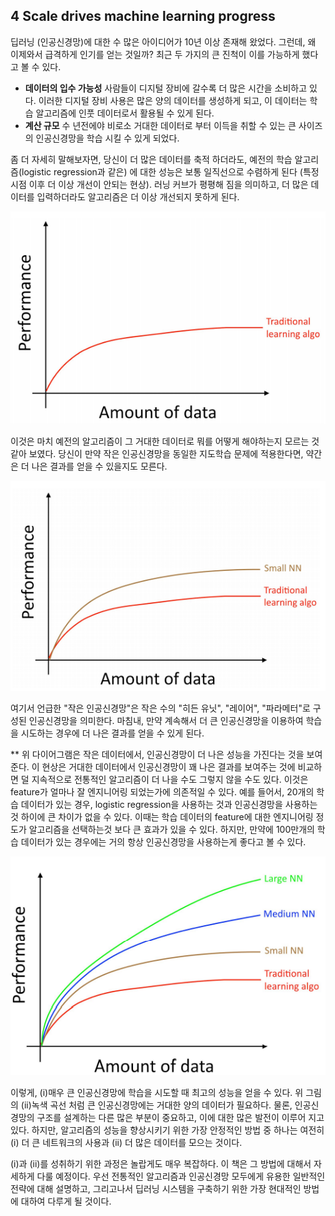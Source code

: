 ## 4 Scale drives machine learning progress
딥러닝 (인공신경망)에 대한 수 많은 아이디어가 10년 이상 존재해 왔었다. 그런데, 왜 이제와서 급격하게 인기를 얻는 것일까? 최근 두 가지의 큰 진척이 이를 가능하게 했다고 볼 수 있다.
- __데이터의 입수 가능성__​ 사람들이 디지털 장비에 갈수록 더 많은 시간을 소비하고 있다. 이러한 디지털 장비 사용은 많은 양의 데이터를 생성하게 되고, 이 데이터는 학습 알고리즘에 인풋 데이터로서 활용될 수 있게 된다.
- __계산 규모__ 수 년전에야 비로소 거대한 데이터로 부터 이득을 취할 수 있는 큰 사이즈의 인공신경망을 학습 시킬 수 있게 되었다.

좀 더 자세히 말해보자면, 당신이 더 많은 데이터를 축적 하더라도, 예전의 학습 알고리즘(logistic regression과 같은) 에 대한 성능은 보통 일직선으로 수렴하게 된다 (특정 시점 이후 더 이상 개선이 안되는 현상). 러닝 커브가 평평해 짐을 의미하고, 더 많은 데이터를 입력하더라도 알고리즘은 더 이상 개선되지 못하게 된다.

<img src="./img/4_1.PNG" style="text-align:center;"/>

이것은 마치 예전의 알고리즘이 그 거대한 데이터로 뭐를 어떻게 해야하는지 모르는 것 같아 보였다. 당신이 만약 작은 인공신경망을 동일한 지도학습 문제에 적용한다면, 약간은 더 나은 결과를 얻을 수 있을지도 모른다.

<img src="./img/4_2.PNG" style="text-align:center;"/>

여기서 언급한 "작은 인공신경망"은 작은 수의 "히든 유닛", "레이어", "파라메터"로 구성된 인공신경망을 의미한다. 마침내, 만약 계속해서 더 큰 인공신경망을 이용하여 학습을 시도하는 경우에 더 나은 결과를 얻을 수 있게 된다.

** 위 다이어그램은 작은 데이터에서, 인공신경망이 더 나은 성능을 가진다는 것을 보여준다. 이 현상은 거대한 데이터에서 인공신경망이 꽤 나은 결과를 보여주는 것에 비교하면 덜 지속적으로 전통적인 알고리즘이 더 나을 수도 그렇지 않을 수도 있다. 이것은 feature가 얼마나 잘 엔지니어링 되었는가에 의존적일 수 있다. 예를 들어서, 20개의 학습 데이터가 있는 경우, logistic regression을 사용하는 것과 인공신경망을 사용하는 것 하이에 큰 차이가 없을 수 있다. 이때는 학습 데이터의 feature에 대한 엔지니어링 정도가 알고리즘을 선택하는것 보다 큰 효과가 있을 수 있다. 하지만, 만약에 100만개의 학습 데이터가 있는 경우에는 거의 항상 인공신경망을 사용하는게 좋다고 볼 수 있다. 

<img src="./img/4_3.PNG" style="text-align:center;"/>

이렇게, (i)매우 큰 인공신경망에 학습을 시도할 때 최고의 성능을 얻을 수 있다. 위 그림의 (ii)녹색 곡선 처럼 큰 인공신경망에는 거대한 양의 데이터가 필요하다. 물론, 인공신경망의 구조를 설계하는 다른 많은 부분이 중요하고, 이에 대한 많은 발전이 이루어 지고 있다. 하지만, 알고리즘의 성능을 향상시키기 위한 가장 안정적인 방법 중 하나는 여전히 (i) 더 큰 네트워크의 사용과 (ii) 더 많은 데이터를 모으는 것이다.

(i)과 (ii)를 성취하기 위한 과정은 놀랍게도 매우 복잡하다. 이 책은 그 방법에 대해서 자세하게 다룰 예정이다. 우선 전통적인 알고리즘과 인공신경망 모두에게 유용한 일반적인 전략에 대해 설명하고, 그리고나서 딥러닝 시스템을 구축하기 위한 가장 현대적인 방법에 대하여 다루게 될 것이다.

